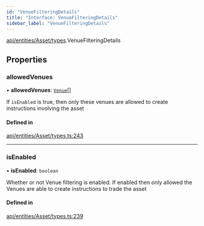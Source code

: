 ```yaml
---
id: "VenueFilteringDetails"
title: "Interface: VenueFilteringDetails"
sidebar_label: "VenueFilteringDetails"
---
```


[api/entities/Asset/types](../../../../../../modules/API/Entities/Asset/Types/Types.md).VenueFilteringDetails

## Properties

### allowedVenues

• **allowedVenues**: [`Venue`](../../../../../../classes/API/Entities/Venue/Venue.md)[]

If `isEnabled` is true, then only these venues are allowed to create instructions involving the asset

#### Defined in

[api/entities/Asset/types.ts:243](https://github.com/PolymeshAssociation/polymesh-sdk/blob/3cc570ade/src/api/entities/Asset/types.ts#L243)

___

### isEnabled

• **isEnabled**: `boolean`

Whether or not Venue filtering is enabled. If enabled then only allowed the Venues are able to create instructions to trade the asset

#### Defined in

[api/entities/Asset/types.ts:239](https://github.com/PolymeshAssociation/polymesh-sdk/blob/3cc570ade/src/api/entities/Asset/types.ts#L239)

